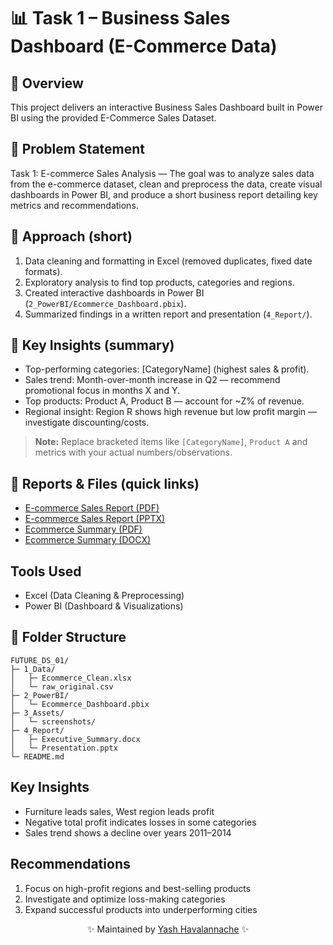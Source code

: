 # 📊 Task 1 – Business Sales Dashboard (E-Commerce Data) 

## 📌 Overview
This project delivers an interactive Business Sales Dashboard built in Power BI using the provided E-Commerce Sales Dataset.

## 📌 Problem Statement
Task 1: E-commerce Sales Analysis — The goal was to analyze sales data from the e-commerce dataset, clean and preprocess the data, create visual dashboards in Power BI, and produce a short business report detailing key metrics and recommendations.

## 🧭 Approach (short)
1. Data cleaning and formatting in Excel (removed duplicates, fixed date formats).
2. Exploratory analysis to find top products, categories and regions.
3. Created interactive dashboards in Power BI (`2_PowerBI/Ecommerce_Dashboard.pbix`).
4. Summarized findings in a written report and presentation (`4_Report/`).

## 🔎 Key Insights (summary)
- Top-performing categories: [CategoryName] (highest sales & profit).  
- Sales trend: Month-over-month increase in Q2 — recommend promotional focus in months X and Y.  
- Top products: Product A, Product B — account for ~Z% of revenue.  
- Regional insight: Region R shows high revenue but low profit margin — investigate discounting/costs.

> **Note:** Replace bracketed items like `[CategoryName]`, `Product A` and metrics with your actual numbers/observations.

## 📑 Reports & Files (quick links)
- [E-commerce Sales Report (PDF)](./4_Report/E-commerce-Sales-Report.pdf)  
- [E-commerce Sales Report (PPTX)](./4_Report/E-commerce-Sales-Report.pptx)  
- [Ecommerce Summary (PDF)](./4_Report/Ecommerce_summary.pdf)  
- [Ecommerce Summary (DOCX)](./4_Report/Ecommerce_summary.docx)

## Tools Used
- Excel (Data Cleaning & Preprocessing)
- Power BI (Dashboard & Visualizations)

## 📂 Folder Structure

```text
FUTURE_DS_01/
├─ 1_Data/
│   ├─ Ecommerce_Clean.xlsx
│   └─ raw_original.csv
├─ 2_PowerBI/
│   └─ Ecommerce_Dashboard.pbix
├─ 3_Assets/
│   └─ screenshots/
├─ 4_Report/
│   ├─ Executive_Summary.docx
│   └─ Presentation.pptx
└─ README.md
```

## Key Insights
- Furniture leads sales, West region leads profit
- Negative total profit indicates losses in some categories
- Sales trend shows a decline over years 2011–2014

## Recommendations
1. Focus on high-profit regions and best-selling products
2. Investigate and optimize loss-making categories
3. Expand successful products into underperforming cities

<p align="center"> ✨ Maintained by <a href="https://github.com/yashhavalannache">Yash Havalannache</a> ✨ </p> 